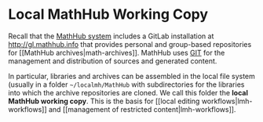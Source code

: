 # Local MathHub Working Copy

Recall that the [MathHub system](http://mathhub.info/architecture) includes a GitLab installation at <http://gl.mathhub.info> that provides personal and group-based repositories for [[MathHub archives|math-archives]]. MathHub uses [GIT](https://en.wikipedia.org/wiki/Git_%28software%29) for the management and distribution of sources and generated content. 

In particular, libraries and archives can be assembled in the local file system (usually in a folder `~/localmh/MathHub` with subdirectories for the libraries into which the archive repositories are cloned. We call this folder the **local MathHub working copy**. This is the basis for [[local editing workflows|lmh-workflows]] and [[management of restricted content|lmh-workflows]].
